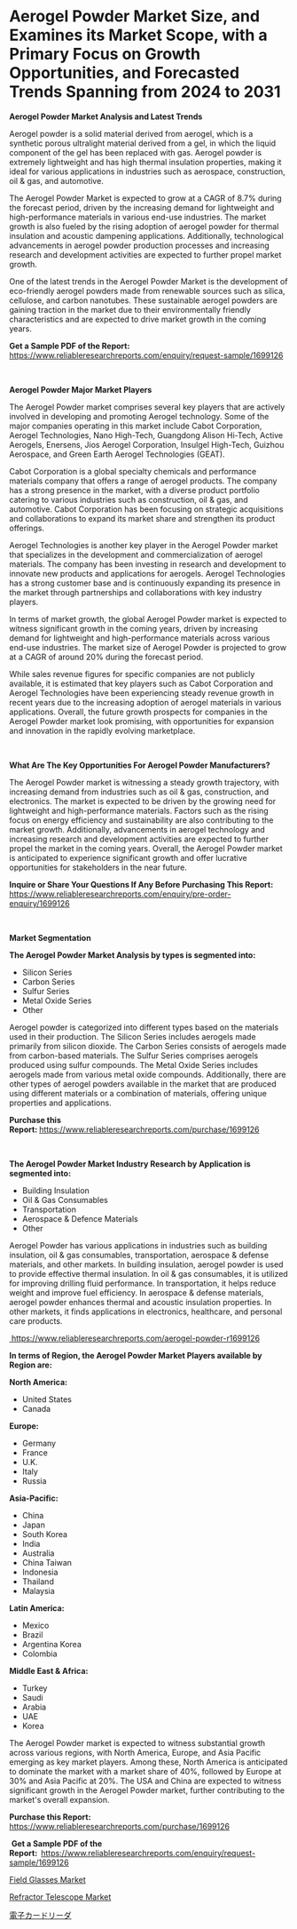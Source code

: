 <p><h1>Aerogel Powder Market Size, and Examines its Market Scope, with a Primary Focus on Growth Opportunities, and Forecasted Trends Spanning from 2024 to 2031</h1></p><p><strong>Aerogel Powder Market Analysis and Latest Trends</strong></p>
<p><p>Aerogel powder is a solid material derived from aerogel, which is a synthetic porous ultralight material derived from a gel, in which the liquid component of the gel has been replaced with gas. Aerogel powder is extremely lightweight and has high thermal insulation properties, making it ideal for various applications in industries such as aerospace, construction, oil & gas, and automotive.</p><p>The Aerogel Powder Market is expected to grow at a CAGR of 8.7% during the forecast period, driven by the increasing demand for lightweight and high-performance materials in various end-use industries. The market growth is also fueled by the rising adoption of aerogel powder for thermal insulation and acoustic dampening applications. Additionally, technological advancements in aerogel powder production processes and increasing research and development activities are expected to further propel market growth.</p><p>One of the latest trends in the Aerogel Powder Market is the development of eco-friendly aerogel powders made from renewable sources such as silica, cellulose, and carbon nanotubes. These sustainable aerogel powders are gaining traction in the market due to their environmentally friendly characteristics and are expected to drive market growth in the coming years.</p></p>
<p><strong>Get a Sample PDF of the Report:&nbsp;</strong> <a href="https://www.reliableresearchreports.com/enquiry/request-sample/1699126">https://www.reliableresearchreports.com/enquiry/request-sample/1699126</a></p>
<p>&nbsp;</p>
<p><strong>Aerogel Powder Major Market Players</strong></p>
<p><p>The Aerogel Powder market comprises several key players that are actively involved in developing and promoting Aerogel technology. Some of the major companies operating in this market include Cabot Corporation, Aerogel Technologies, Nano High-Tech, Guangdong Alison Hi-Tech, Active Aerogels, Enersens, Jios Aerogel Corporation, Insulgel High-Tech, Guizhou Aerospace, and Green Earth Aerogel Technologies (GEAT).</p><p>Cabot Corporation is a global specialty chemicals and performance materials company that offers a range of aerogel products. The company has a strong presence in the market, with a diverse product portfolio catering to various industries such as construction, oil & gas, and automotive. Cabot Corporation has been focusing on strategic acquisitions and collaborations to expand its market share and strengthen its product offerings.</p><p>Aerogel Technologies is another key player in the Aerogel Powder market that specializes in the development and commercialization of aerogel materials. The company has been investing in research and development to innovate new products and applications for aerogels. Aerogel Technologies has a strong customer base and is continuously expanding its presence in the market through partnerships and collaborations with key industry players.</p><p>In terms of market growth, the global Aerogel Powder market is expected to witness significant growth in the coming years, driven by increasing demand for lightweight and high-performance materials across various end-use industries. The market size of Aerogel Powder is projected to grow at a CAGR of around 20% during the forecast period.</p><p>While sales revenue figures for specific companies are not publicly available, it is estimated that key players such as Cabot Corporation and Aerogel Technologies have been experiencing steady revenue growth in recent years due to the increasing adoption of aerogel materials in various applications. Overall, the future growth prospects for companies in the Aerogel Powder market look promising, with opportunities for expansion and innovation in the rapidly evolving marketplace.</p></p>
<p>&nbsp;</p>
<p><strong>What Are The Key Opportunities For Aerogel Powder Manufacturers?</strong></p>
<p><p>The Aerogel Powder market is witnessing a steady growth trajectory, with increasing demand from industries such as oil & gas, construction, and electronics. The market is expected to be driven by the growing need for lightweight and high-performance materials. Factors such as the rising focus on energy efficiency and sustainability are also contributing to the market growth. Additionally, advancements in aerogel technology and increasing research and development activities are expected to further propel the market in the coming years. Overall, the Aerogel Powder market is anticipated to experience significant growth and offer lucrative opportunities for stakeholders in the near future.</p></p>
<p><strong>Inquire or Share Your Questions If Any Before Purchasing This Report:</strong> <a href="https://www.reliableresearchreports.com/enquiry/pre-order-enquiry/1699126">https://www.reliableresearchreports.com/enquiry/pre-order-enquiry/1699126</a></p>
<p>&nbsp;</p>
<p><strong>Market Segmentation</strong></p>
<p><strong>The Aerogel Powder Market Analysis by types is segmented into:</strong></p>
<p><ul><li>Silicon Series</li><li>Carbon Series</li><li>Sulfur Series</li><li>Metal Oxide Series</li><li>Other</li></ul></p>
<p><p>Aerogel powder is categorized into different types based on the materials used in their production. The Silicon Series includes aerogels made primarily from silicon dioxide. The Carbon Series consists of aerogels made from carbon-based materials. The Sulfur Series comprises aerogels produced using sulfur compounds. The Metal Oxide Series includes aerogels made from various metal oxide compounds. Additionally, there are other types of aerogel powders available in the market that are produced using different materials or a combination of materials, offering unique properties and applications.</p></p>
<p><strong>Purchase this Report:&nbsp;</strong><a href="https://www.reliableresearchreports.com/purchase/1699126">https://www.reliableresearchreports.com/purchase/1699126</a></p>
<p>&nbsp;</p>
<p><strong>The Aerogel Powder Market Industry Research by Application is segmented into:</strong></p>
<p><ul><li>Building Insulation</li><li>Oil & Gas Consumables</li><li>Transportation</li><li>Aerospace & Defence Materials</li><li>Other</li></ul></p>
<p><p>Aerogel Powder has various applications in industries such as building insulation, oil & gas consumables, transportation, aerospace & defense materials, and other markets. In building insulation, aerogel powder is used to provide effective thermal insulation. In oil & gas consumables, it is utilized for improving drilling fluid performance. In transportation, it helps reduce weight and improve fuel efficiency. In aerospace & defense materials, aerogel powder enhances thermal and acoustic insulation properties. In other markets, it finds applications in electronics, healthcare, and personal care products.</p></p>
<p><a href="https://www.reliableresearchreports.com/aerogel-powder-r1699126">&nbsp;https://www.reliableresearchreports.com/aerogel-powder-r1699126</a></p>
<p><strong>In terms of Region, the Aerogel Powder Market Players available by Region are:</strong></p>
<p>
    <p> <strong> North America: </strong>
        <ul>
            <li>United States</li>
            <li>Canada</li>
        </ul>
        </p> 
    <p> <strong> Europe: </strong>
        <ul>
            <li>Germany</li>
            <li>France</li>
            <li>U.K.</li>
            <li>Italy</li>
            <li>Russia</li>
        </ul>
        </p> 
    <p> <strong> Asia-Pacific: </strong>
        <ul>
            <li>China</li>
            <li>Japan</li>
            <li>South Korea</li>
            <li>India</li>
            <li>Australia</li>
            <li>China Taiwan</li>
            <li>Indonesia</li>
            <li>Thailand</li>
            <li>Malaysia</li>
        </ul>
        </p> 
    <p> <strong> Latin America: </strong>
        <ul>
            <li>Mexico</li>
            <li>Brazil</li>
            <li>Argentina Korea</li>
            <li>Colombia</li>
        </ul>
        </p> 
    <p> <strong> Middle East & Africa: </strong>
        <ul>
            <li>Turkey</li>
            <li>Saudi</li>
            <li>Arabia</li>
            <li>UAE</li>
            <li>Korea</li>
        </ul>
    </p>
    </p>
<p><p>The Aerogel Powder market is expected to witness substantial growth across various regions, with North America, Europe, and Asia Pacific emerging as key market players. Among these, North America is anticipated to dominate the market with a market share of 40%, followed by Europe at 30% and Asia Pacific at 20%. The USA and China are expected to witness significant growth in the Aerogel Powder market, further contributing to the market's overall expansion.</p></p>
<p><strong>Purchase this Report: </strong><a href="https://www.reliableresearchreports.com/purchase/1699126">https://www.reliableresearchreports.com/purchase/1699126</a></p>
<p>&nbsp;<strong>Get a Sample PDF of the Report:&nbsp;&nbsp;</strong><a href="https://www.reliableresearchreports.com/enquiry/request-sample/1699126">https://www.reliableresearchreports.com/enquiry/request-sample/1699126</a></p>
<p><strong></strong></p>
<p><p><a href="https://github.com/NorbertYates/Market-Research-Report-List-5/blob/main/field-glasses-market.md">Field Glasses Market</a></p><p><a href="https://github.com/prosalinda88/Market-Research-Report-List-4/blob/main/refractor-telescope-market.md">Refractor Telescope Market</a></p><p><a href="https://github.com/BrionnaBoyle/Market-Research-Report-List-1/blob/main/357194965809.md">電子カードリーダ</a></p></p>